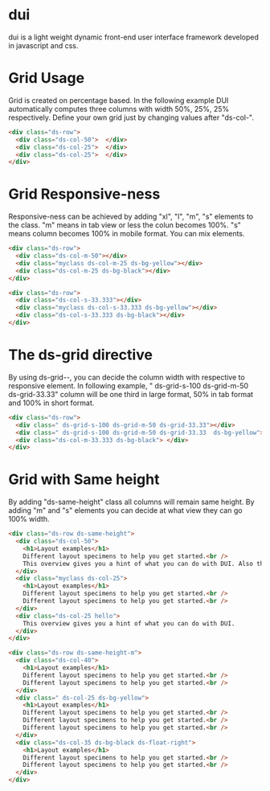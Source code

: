 # dui
dui is a light weight dynamic front-end user interface framework developed in javascript and css.

# Grid Usage
Grid is created on percentage based. In the following example DUI automatically computes three columns with width 50%, 25%, 25% respectively. Define your own grid just by changing values after "ds-col-".
```HTML
<div class="ds-row">
  <div class="ds-col-50">  </div>
  <div class="ds-col-25">  </div>
  <div class="ds-col-25">  </div>
</div>
```
# Grid Responsive-ness
Responsive-ness can be achieved by adding "xl", "l", "m", "s" elements to the class. "m" means in tab view or less the colun becomes 100%.
"s" means column becomes 100% in mobile format. You can mix elements.
```HTML
<div class="ds-row">
  <div class="ds-col-m-50"></div>
  <div class="myclass ds-col-m-25 ds-bg-yellow"></div>
  <div class="ds-col-m-25 ds-bg-black"></div>
</div>

<div class="ds-row">
  <div class="ds-col-s-33.333"></div>
  <div class="myclass ds-col-s-33.333 ds-bg-yellow"></div>
  <div class="ds-col-s-33.333 ds-bg-black"></div>
</div>
```
# The ds-grid directive
By using ds-grid-<optional responsive element>-<width>, you can decide the column width with respective to responsive element.
In following example, " ds-grid-s-100 ds-grid-m-50 ds-grid-33.33" column will be one third in large format, 50% in tab format and 100% in short format.
```HTML
<div class="ds-row">
  <div class=" ds-grid-s-100 ds-grid-m-50 ds-grid-33.33"></div>
  <div class=" ds-grid-s-100 ds-grid-m-50 ds-grid-33.33  ds-bg-yellow">  </div>
  <div class="ds-col-m-33.333 ds-bg-black"> </div>
</div>
```
# Grid with Same height
By adding "ds-same-height" class all columns will remain same height. By adding "m" and "s" elements you can decide at what view they can go 100% width.

```HTML
<div class="ds-row ds-same-height">
  <div class="ds-col-50">
    <h1>Layout examples</h1>
    Different layout specimens to help you get started.<br />
    This overview gives you a hint of what you can do with DUI. Also the different layouts can help you as a blueprint when starting out with your own website creation
  </div>
  <div class="myclass ds-col-25">
    <h1>Layout examples</h1>
    Different layout specimens to help you get started.<br />
    Different layout specimens to help you get started.<br />
  </div>
  <div class="ds-col-25 hello">
    This overview gives you a hint of what you can do with DUI.
  </div>
</div>

<div class="ds-row ds-same-height-m">
  <div class="ds-col-40">
    <h1>Layout examples</h1>
    Different layout specimens to help you get started.<br />
    Different layout specimens to help you get started.<br />
  </div>
  <div class=" ds-col-25 ds-bg-yellow">
    <h1>Layout examples</h1>
    Different layout specimens to help you get started.<br />
    Different layout specimens to help you get started.<br />
    Different layout specimens to help you get started.<br />
  </div>
  <div class="ds-col-35 ds-bg-black ds-float-right">
    <h1>Layout examples</h1>
    Different layout specimens to help you get started.<br />
    Different layout specimens to help you get started.<br />
  </div>
</div>
```
